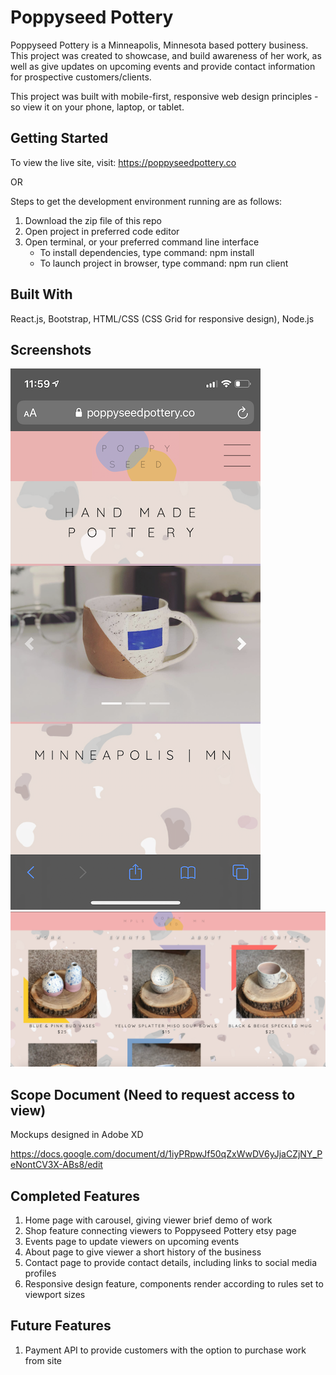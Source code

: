 # Poppyseed Pottery
Poppyseed Pottery is a Minneapolis, Minnesota based pottery business. This project was created to showcase, and build awareness of her work, as well as give updates on upcoming events and provide contact information for prospective customers/clients. 

This project was built with mobile-first, responsive web design principles - so view it on your phone, laptop, or tablet.

## Getting Started

To view the live site, visit: 
https://poppyseedpottery.co

OR 

Steps to get the development environment running are as follows: 

1) Download the zip file of this repo
2) Open project in preferred code editor
3) Open terminal, or your preferred command line interface
    - To install dependencies, type command: 
        npm install
    - To launch project in browser, type command: 
        npm run client 

## Built With
React.js, Bootstrap, HTML/CSS (CSS Grid for responsive design), Node.js

## Screenshots
![screenshot](public/images/screenshot1.PNG)
![screenshot](public/images/screenshot2.png)

## Scope Document (Need to request access to view)

Mockups designed in Adobe XD

https://docs.google.com/document/d/1iyPRpwJf50qZxWwDV6yJjaCZjNY_PeNontCV3X-ABs8/edit

## Completed Features 

1) Home page with carousel, giving viewer brief demo of work 
2) Shop feature connecting viewers to Poppyseed Pottery etsy page 
3) Events page to update viewers on upcoming events 
4) About page to give viewer a short history of the business 
5) Contact page to provide contact details, including links to social media profiles 
6) Responsive design feature, components render according to rules set to viewport sizes

## Future Features 

1) Payment API to provide customers with the option to purchase work from site





